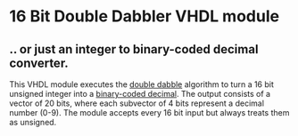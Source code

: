 # 16 Bit Double Dabbler VHDL module

## .. or just an integer to binary-coded decimal converter.

This VHDL module executes the [double dabble](https://en.wikipedia.org/wiki/Double_dabble) algorithm to turn a 16 bit unsigned integer into a [binary-coded decimal](https://en.wikipedia.org/wiki/Binary-coded_decimal). The output consists of a vector of 20 bits, where each subvector of 4 bits represent a decimal number (0-9). The module accepts every 16 bit input but always treats them as unsigned.